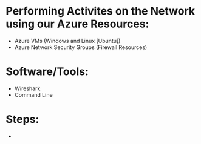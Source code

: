 # Performing Activites on the Network using our Azure Resources:
 - Azure VMs (Windows and Linux [Ubuntu])
 - Azure Network Security Groups (Firewall Resources)

# Software/Tools:
 - Wireshark
 - Command Line

# Steps:

- 

